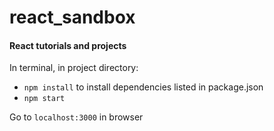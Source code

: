 # react_sandbox

#### React tutorials and projects

In terminal, in project directory:

* `npm install` to install dependencies listed in package.json
* `npm start`

Go to `localhost:3000` in browser
